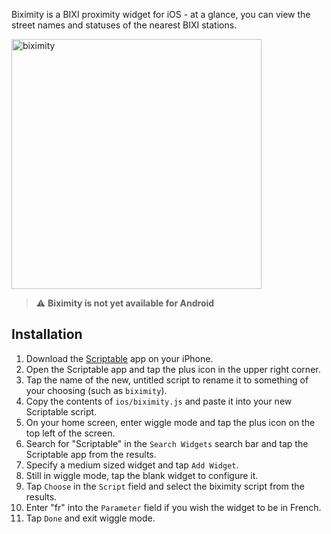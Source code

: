 Biximity is a BIXI proximity widget for iOS - at a glance, you can view the street names and statuses of the nearest BIXI stations.

<img src="https://github.com/user-attachments/assets/80eab5da-439b-4fb5-922b-8266a0907642" alt="biximity" width="400"/>

> ⚠️ **Biximity is not yet available for Android**

## Installation

1. Download the [Scriptable](https://scriptable.app/) app on your iPhone.
2. Open the Scriptable app and tap the plus icon in the upper right corner.
3. Tap the name of the new, untitled script to rename it to something of your choosing (such as `biximity`).
4. Copy the contents of `ios/biximity.js` and paste it into your new Scriptable script.
5. On your home screen, enter wiggle mode and tap the plus icon on the top left of the screen.
6. Search for "Scriptable" in the `Search Widgets` search bar and tap the Scriptable app from the results.
7. Specify a medium sized widget and tap `Add Widget`.
8. Still in wiggle mode, tap the blank widget to configure it.
9. Tap `Choose` in the `Script` field and select the biximity script from the results.
10. Enter "fr" into the `Parameter` field if you wish the widget to be in French.
11. Tap `Done` and exit wiggle mode.
